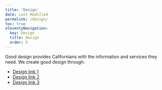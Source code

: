 ```yaml
---
title: 'Design' 
date: Last Modified
permalink: /design/
toc: true
eleventyNavigation:
  key: Design
  title: Design
  order: 5
---
```


Good design provides Californians with the information and services they need. We create good design through:

* [Design link 1](https://cagov.github.io/covid19.ca.gov-site-handbook/content/principles.html)
* [Design link 2](https://cagov.github.io/covid19.ca.gov-site-handbook/content/formatting.html)
* [Design link 3](https://cagov.github.io/covid19.ca.gov-site-handbook/content/types.html)
